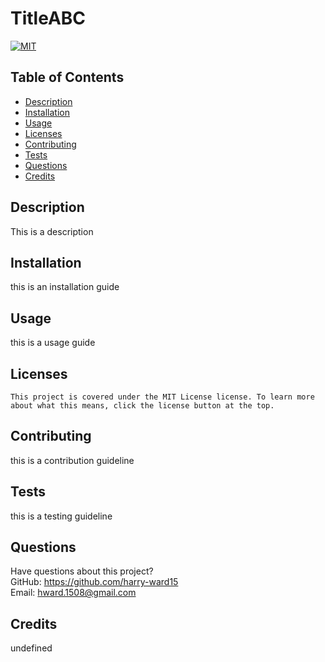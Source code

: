 # TitleABC
  [![MIT](https://img.shields.io/badge/License-MIT-yellow?style=for-the-badge)](https://opensource.org/licenses/MIT)
  ## Table of Contents
  * [Description](#description)
  * [Installation](#installation)
  * [Usage](#usage)
  * [Licenses](#licenses)
  * [Contributing](#contributing)
  * [Tests](#tests)
  * [Questions](#questions)
  * [Credits](#credits)
  ## Description
  This is a description
  ## Installation
  this is an installation guide
  ## Usage
  this is a usage guide
  ## Licenses
    This project is covered under the MIT License license. To learn more about what this means, click the license button at the top.
  ## Contributing
  this is a contribution guideline
  ## Tests
  this is a testing guideline
  ## Questions
  Have questions about this project?  
  GitHub: https://github.com/harry-ward15  
  Email: hward.1508@gmail.com
  ## Credits
  undefined
